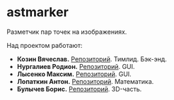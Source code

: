 # astmarker
Разметчик пар точек на изображениях.

Над проектом работают:


- **Козин Вячеслав.** [Репозиторий](https://github.com/vchkz/misis2023f-22-01-kozin-v-v). Тимлид. Бэк-энд.
- **Нургалиев Родион.** [Репозиторий](https://github.com/LLrodyaLL/misis2023f-22-01-nurgaliev-r-d). GUI.
- **Лысенко Максим.** [Репозиторий](https://github.com/Solbreen/misis2023f-22-01-lysenko-m-r). GUI.
- **Лопаткин Антон.** [Репозиторий](https://github.com/lopatkinanton/misis2023f-22-01-lopatkin-a-a). Математика.
- **Булычев Борис.** [Репозиторий](https://github.com/borisbulychev/misis2023f-22-01-bulychev-b-y). 3D-часть.
